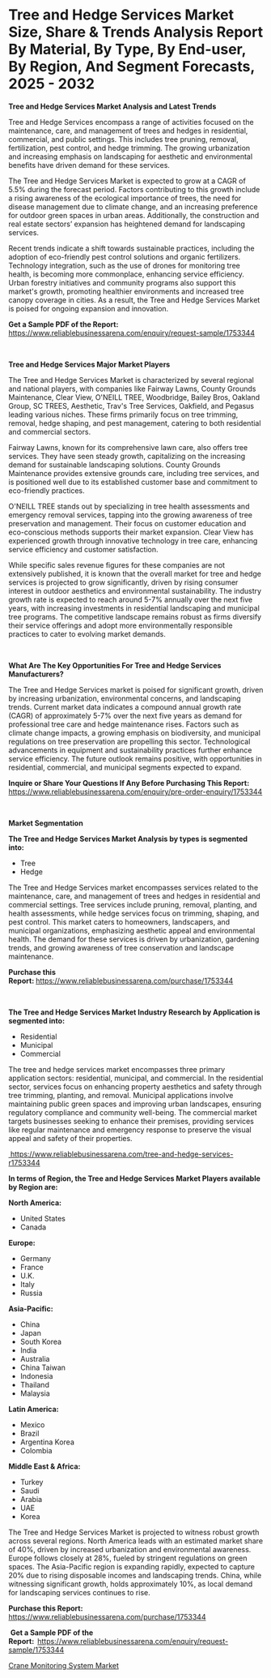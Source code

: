 <p><h1>Tree and Hedge Services Market Size, Share & Trends Analysis Report By Material, By Type, By End-user, By Region, And Segment Forecasts, 2025 - 2032</h1></p><p><strong>Tree and Hedge Services Market Analysis and Latest Trends</strong></p>
<p><p>Tree and Hedge Services encompass a range of activities focused on the maintenance, care, and management of trees and hedges in residential, commercial, and public settings. This includes tree pruning, removal, fertilization, pest control, and hedge trimming. The growing urbanization and increasing emphasis on landscaping for aesthetic and environmental benefits have driven demand for these services.</p><p>The Tree and Hedge Services Market is expected to grow at a CAGR of 5.5% during the forecast period. Factors contributing to this growth include a rising awareness of the ecological importance of trees, the need for disease management due to climate change, and an increasing preference for outdoor green spaces in urban areas. Additionally, the construction and real estate sectors’ expansion has heightened demand for landscaping services.</p><p>Recent trends indicate a shift towards sustainable practices, including the adoption of eco-friendly pest control solutions and organic fertilizers. Technology integration, such as the use of drones for monitoring tree health, is becoming more commonplace, enhancing service efficiency. Urban forestry initiatives and community programs also support this market's growth, promoting healthier environments and increased tree canopy coverage in cities. As a result, the Tree and Hedge Services Market is poised for ongoing expansion and innovation.</p></p>
<p><strong>Get a Sample PDF of the Report:&nbsp;</strong> <a href="https://www.reliablebusinessarena.com/enquiry/request-sample/1753344?utm_campaign=3286&utm_medium=2&utm_source=Github&utm_content=ia&utm_term=09032025&utm_id=tree-and-hedge-services">https://www.reliablebusinessarena.com/enquiry/request-sample/1753344</a></p>
<p>&nbsp;</p>
<p><strong>Tree and Hedge Services Major Market Players</strong></p>
<p><p>The Tree and Hedge Services Market is characterized by several regional and national players, with companies like Fairway Lawns, County Grounds Maintenance, Clear View, O'NEILL TREE, Woodbridge, Bailey Bros, Oakland Group, SC TREES, Aesthetic, Trav's Tree Services, Oakfield, and Pegasus leading various niches. These firms primarily focus on tree trimming, removal, hedge shaping, and pest management, catering to both residential and commercial sectors.</p><p>Fairway Lawns, known for its comprehensive lawn care, also offers tree services. They have seen steady growth, capitalizing on the increasing demand for sustainable landscaping solutions. County Grounds Maintenance provides extensive grounds care, including tree services, and is positioned well due to its established customer base and commitment to eco-friendly practices.</p><p>O'NEILL TREE stands out by specializing in tree health assessments and emergency removal services, tapping into the growing awareness of tree preservation and management. Their focus on customer education and eco-conscious methods supports their market expansion. Clear View has experienced growth through innovative technology in tree care, enhancing service efficiency and customer satisfaction.</p><p>While specific sales revenue figures for these companies are not extensively published, it is known that the overall market for tree and hedge services is projected to grow significantly, driven by rising consumer interest in outdoor aesthetics and environmental sustainability. The industry growth rate is expected to reach around 5-7% annually over the next five years, with increasing investments in residential landscaping and municipal tree programs. The competitive landscape remains robust as firms diversify their service offerings and adopt more environmentally responsible practices to cater to evolving market demands.</p></p>
<p>&nbsp;</p>
<p><strong>What Are The Key Opportunities For Tree and Hedge Services Manufacturers?</strong></p>
<p><p>The Tree and Hedge Services market is poised for significant growth, driven by increasing urbanization, environmental concerns, and landscaping trends. Current market data indicates a compound annual growth rate (CAGR) of approximately 5-7% over the next five years as demand for professional tree care and hedge maintenance rises. Factors such as climate change impacts, a growing emphasis on biodiversity, and municipal regulations on tree preservation are propelling this sector. Technological advancements in equipment and sustainability practices further enhance service efficiency. The future outlook remains positive, with opportunities in residential, commercial, and municipal segments expected to expand.</p></p>
<p><strong>Inquire or Share Your Questions If Any Before Purchasing This Report:</strong> <a href="https://www.reliablebusinessarena.com/enquiry/pre-order-enquiry/1753344?utm_campaign=3286&utm_medium=2&utm_source=Github&utm_content=ia&utm_term=09032025&utm_id=tree-and-hedge-services">https://www.reliablebusinessarena.com/enquiry/pre-order-enquiry/1753344</a></p>
<p>&nbsp;</p>
<p><strong>Market Segmentation</strong></p>
<p><strong>The Tree and Hedge Services Market Analysis by types is segmented into:</strong></p>
<p><ul><li>Tree</li><li>Hedge</li></ul></p>
<p><p>The Tree and Hedge Services market encompasses services related to the maintenance, care, and management of trees and hedges in residential and commercial settings. Tree services include pruning, removal, planting, and health assessments, while hedge services focus on trimming, shaping, and pest control. This market caters to homeowners, landscapers, and municipal organizations, emphasizing aesthetic appeal and environmental health. The demand for these services is driven by urbanization, gardening trends, and growing awareness of tree conservation and landscape maintenance.</p></p>
<p><strong>Purchase this Report:&nbsp;</strong><a href="https://www.reliablebusinessarena.com/purchase/1753344?utm_campaign=3286&utm_medium=2&utm_source=Github&utm_content=ia&utm_term=09032025&utm_id=tree-and-hedge-services">https://www.reliablebusinessarena.com/purchase/1753344</a></p>
<p>&nbsp;</p>
<p><strong>The Tree and Hedge Services Market Industry Research by Application is segmented into:</strong></p>
<p><ul><li>Residential</li><li>Municipal</li><li>Commercial</li></ul></p>
<p><p>The tree and hedge services market encompasses three primary application sectors: residential, municipal, and commercial. In the residential sector, services focus on enhancing property aesthetics and safety through tree trimming, planting, and removal. Municipal applications involve maintaining public green spaces and improving urban landscapes, ensuring regulatory compliance and community well-being. The commercial market targets businesses seeking to enhance their premises, providing services like regular maintenance and emergency response to preserve the visual appeal and safety of their properties.</p></p>
<p><a href="https://www.reliablebusinessarena.com/tree-and-hedge-services-r1753344?utm_campaign=3286&utm_medium=2&utm_source=Github&utm_content=ia&utm_term=09032025&utm_id=tree-and-hedge-services">&nbsp;https://www.reliablebusinessarena.com/tree-and-hedge-services-r1753344</a></p>
<p><strong>In terms of Region, the Tree and Hedge Services Market Players available by Region are:</strong></p>
<p>
    <p> <strong> North America: </strong>
        <ul>
            <li>United States</li>
            <li>Canada</li>
        </ul>
        </p> 
    <p> <strong> Europe: </strong>
        <ul>
            <li>Germany</li>
            <li>France</li>
            <li>U.K.</li>
            <li>Italy</li>
            <li>Russia</li>
        </ul>
        </p> 
    <p> <strong> Asia-Pacific: </strong>
        <ul>
            <li>China</li>
            <li>Japan</li>
            <li>South Korea</li>
            <li>India</li>
            <li>Australia</li>
            <li>China Taiwan</li>
            <li>Indonesia</li>
            <li>Thailand</li>
            <li>Malaysia</li>
        </ul>
        </p> 
    <p> <strong> Latin America: </strong>
        <ul>
            <li>Mexico</li>
            <li>Brazil</li>
            <li>Argentina Korea</li>
            <li>Colombia</li>
        </ul>
        </p> 
    <p> <strong> Middle East & Africa: </strong>
        <ul>
            <li>Turkey</li>
            <li>Saudi</li>
            <li>Arabia</li>
            <li>UAE</li>
            <li>Korea</li>
        </ul>
    </p>
    </p>
<p><p>The Tree and Hedge Services Market is projected to witness robust growth across several regions. North America leads with an estimated market share of 40%, driven by increased urbanization and environmental awareness. Europe follows closely at 28%, fueled by stringent regulations on green spaces. The Asia-Pacific region is expanding rapidly, expected to capture 20% due to rising disposable incomes and landscaping trends. China, while witnessing significant growth, holds approximately 10%, as local demand for landscaping services continues to rise.</p></p>
<p><strong>Purchase this Report: </strong><a href="https://www.reliablebusinessarena.com/purchase/1753344?utm_campaign=3286&utm_medium=2&utm_source=Github&utm_content=ia&utm_term=09032025&utm_id=tree-and-hedge-services">https://www.reliablebusinessarena.com/purchase/1753344</a></p>
<p>&nbsp;<strong>Get a Sample PDF of the Report:&nbsp;&nbsp;</strong><a href="https://www.reliablebusinessarena.com/enquiry/request-sample/1753344?utm_campaign=3286&utm_medium=2&utm_source=Github&utm_content=ia&utm_term=09032025&utm_id=tree-and-hedge-services">https://www.reliablebusinessarena.com/enquiry/request-sample/1753344</a></p>
<p><strong></strong></p>
<p><p><a href="https://github.com/mateyappiazo/Market-Research-Report-List-1/blob/main/crane-monitoring-system-market.md?utm_campaign=3286&utm_medium=2&utm_source=Github&utm_content=ia&utm_term=09032025&utm_id=tree-and-hedge-services">Crane Monitoring System Market</a></p></p>